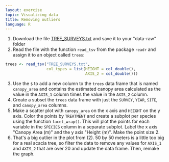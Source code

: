 ```yaml
---
layout: exercise
topic: Visualizing data
title: Removing outliers
language: R
---
```


1. Download the file [TREE_SURVEYS.txt](https://figshare.com/ndownloader/files/5629536) and save it to your "data-raw" folder
2. Read the file with the function `read_tsv` from the package `readr` and assign it to an object called `trees`:
```r
trees <- read_tsv("TREE_SURVEYS.txt",
                  col_types = list(HEIGHT = col_double(),
                                   AXIS_2 = col_double()))
```
3. Use the `$` to add a new column to the `trees` data frame that is named `canopy_area` and contains
   the estimated canopy area calculated as the value in the `AXIS_1` column
   times the value in the `AXIS_2` column.
4. Create a subset the `trees` data frame with just the `SURVEY`, `YEAR`, `SITE`, and `canopy_area` columns.
5. Make a scatter plot with `canopy_area` on the x axis and `HEIGHT` on the y
   axis. Color the points by `TREATMENT` and create a subplot per species using the function `facet_wrap()`. This will plot the points for each variable in
   the `SPECIES` column in a separate subplot. Label the x axis "Canopy Area
   (m)" and the y axis "Height (m)". Make the point size 2.
6. That's a big outlier in the plot from (2). 50 by 50 meters is a little too
   big for a real acacia tree, so filter the data to remove any values for `AXIS_1`
   and `AXIS_2` that are over 20 and update the data frame. Then, remake the graph.

